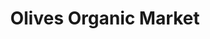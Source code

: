 ---
title: "Olives Organic Market"
url: /long-island-city/olives-organic-market/
shop: Supermarkt
---